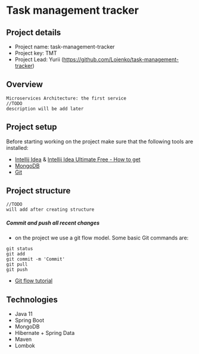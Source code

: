 # Task management tracker

## Project details

- Project name: task-management-tracker
- Project key: TMT
- Project Lead: Yurii (https://github.com/Loienko/task-management-tracker)

## Overview

    Microservices Architecture: the first service
    //TODO 
    description will be add later

## Project setup

Before starting working on the project make sure that the following tools are installed:

- [Intellij Idea](https://www.jetbrains.com/idea/download/#section=windows) & [Intellij Idea Ultimate Free - How to get](https://www.youtube.com/watch?v=EaWi_h75Cjk&t=53s) 
- [MongoDB](https://www.mongodb.com/)
- [Git](https://git-scm.com/downloads)


## Project structure

    //TODO 
    will add after creating structure

   ##### Commit and push all recent changes

   - on the project we use a git flow model.
     Some basic Git commands are:

   ```
   git status
   git add
   git commit -m 'Commit'
   git pull
   git push
   ```

   - [Git flow tutorial](https://leanpub.com/git-flow/read)

## Technologies

- Java 11 
- Spring Boot
- MongoDB
- Hibernate + Spring Data
- Maven
- Lombok
